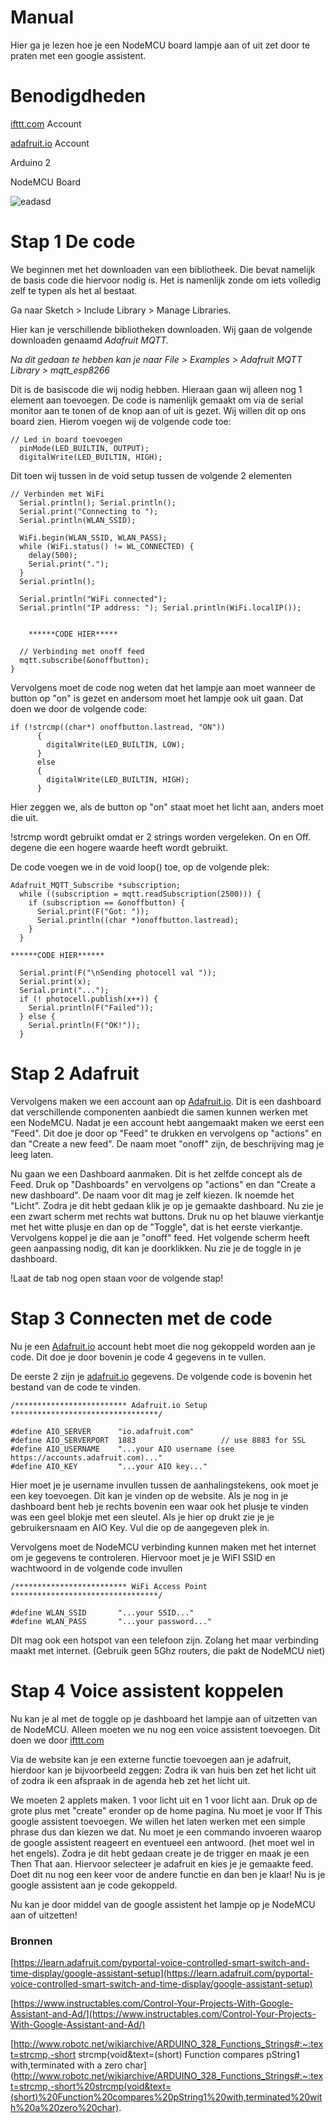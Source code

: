 # Manual

Hier ga je lezen hoe je een NodeMCU board lampje aan of uit zet door te praten met een google assistent.  

# Benodigdheden

[ifttt.com](http://ifttt.com) Account

[adafruit.io](http://adafruit.io) Account

Arduino 2 

NodeMCU Board

![eadasd](https://user-images.githubusercontent.com/58260542/96464476-26919900-1228-11eb-9c32-3b8806905fb2.jpg)



# Stap 1 De code

We beginnen met het downloaden van een bibliotheek. Die bevat namelijk de basis code die hiervoor nodig is. Het is namenlijk zonde om iets volledig zelf te typen als het  al bestaat.

Ga naar Sketch > Include Library > Manage Libraries. 

Hier kan je verschillende bibliotheken downloaden. Wij gaan de volgende downloaden genaamd *Adafruit MQTT.*

*Na dit gedaan te hebben kan je naar File > Examples > Adafruit MQTT Library > mqtt_esp8266*

Dit is de basiscode die wij nodig hebben. Hieraan gaan wij alleen nog 1 element aan toevoegen. De code is namenlijk gemaakt om via de serial monitor aan te tonen of de knop aan of uit is gezet. Wij willen dit op ons board zien. Hierom voegen wij de volgende code toe:

```arduino
// Led in board toevoegen
  pinMode(LED_BUILTIN, OUTPUT);
  digitalWrite(LED_BUILTIN, HIGH);
```

Dit toen wij tussen in de void setup tussen de volgende 2 elementen

```arduino
// Verbinden met WiFi
  Serial.println(); Serial.println();
  Serial.print("Connecting to ");
  Serial.println(WLAN_SSID);

  WiFi.begin(WLAN_SSID, WLAN_PASS);
  while (WiFi.status() != WL_CONNECTED) {
    delay(500);
    Serial.print(".");
  }
  Serial.println();

  Serial.println("WiFi connected");
  Serial.println("IP address: "); Serial.println(WiFi.localIP());

  
	******CODE HIER*****

  // Verbinding met onoff feed
  mqtt.subscribe(&onoffbutton);
}
```

Vervolgens moet de code nog weten dat het lampje aan moet wanneer de button op "on" is gezet en andersom moet het lampje ook uit gaan. Dat doen we door de volgende code:

```arduino
if (!strcmp((char*) onoffbutton.lastread, "ON"))
      {
        digitalWrite(LED_BUILTIN, LOW);
      }
      else
      {
        digitalWrite(LED_BUILTIN, HIGH);
      }
```

Hier zeggen we, als de button op "on" staat moet het licht aan, anders moet die uit.

!strcmp wordt gebruikt omdat er 2 strings worden vergeleken. On en Off. degene die een hogere waarde heeft wordt gebruikt.

De code voegen we in de void loop() toe, op de volgende plek:

```arduino
Adafruit_MQTT_Subscribe *subscription;
  while ((subscription = mqtt.readSubscription(2500))) {
    if (subscription == &onoffbutton) {
      Serial.print(F("Got: "));
      Serial.println((char *)onoffbutton.lastread);
    }
  }

******CODE HIER******

  Serial.print(F("\nSending photocell val "));
  Serial.print(x);
  Serial.print("...");
  if (! photocell.publish(x++)) {
    Serial.println(F("Failed"));
  } else {
    Serial.println(F("OK!"));
  }
```

# Stap 2 Adafruit

Vervolgens maken we een account aan op [Adafruit.io](http://adafruit.io). Dit is een dashboard dat verschillende componenten aanbiedt die samen kunnen werken met een NodeMCU. Nadat je een account hebt aangemaakt maken we eerst een "Feed". Dit doe je door op "Feed" te drukken en vervolgens op "actions" en dan "Create a new feed". De naam moet "onoff" zijn, de beschrijving mag je leeg laten.

Nu gaan we een Dashboard aanmaken. Dit is het zelfde concept als de Feed. Druk op "Dashboards" en vervolgens op "actions" en dan "Create a new dashboard". De naam voor dit mag je zelf kiezen. Ik noemde het "Licht". Zodra je dit hebt gedaan klik je op je gemaakte dashboard. Nu zie je een zwart scherm met rechts wat buttons. Druk nu op het blauwe vierkantje met het witte plusje en dan op de "Toggle", dat is het eerste vierkantje. Vervolgens koppel je die aan je "onoff" feed. Het volgende scherm heeft geen aanpassing nodig, dit kan je doorklikken. Nu zie je de toggle in je dashboard. 

!Laat de tab nog open staan voor de volgende stap! 

# Stap 3 Connecten met de code

Nu je een [Adafruit.io](http://adafruit.io) account hebt moet die nog gekoppeld worden aan je code. Dit doe je door bovenin je code 4 gegevens in te vullen.

De eerste 2 zijn je [adafruit.io](http://adafruit.io) gegevens. De volgende code is bovenin het bestand van de code te vinden.

```arduino
/************************* Adafruit.io Setup *********************************/

#define AIO_SERVER      "io.adafruit.com"
#define AIO_SERVERPORT  1883                   // use 8883 for SSL
#define AIO_USERNAME    "...your AIO username (see https://accounts.adafruit.com)..."
#define AIO_KEY         "...your AIO key..."
```

Hier moet je je username invullen tussen de aanhalingstekens, ook moet je een key toevoegen. Dit kan je vinden op de website. Als je nog in je dashboard bent heb je rechts bovenin een waar ook het plusje te vinden was een geel blokje met een sleutel. Als je hier op drukt zie je je gebruikersnaam en AIO Key. Vul die op de aangegeven plek in.

Vervolgens moet de NodeMCU verbinding kunnen maken met het internet om je gegevens te controleren. Hiervoor moet je je WiFI SSID en wachtwoord in de volgende code invullen

```arduino
/************************* WiFi Access Point *********************************/

#define WLAN_SSID       "...your SSID..."
#define WLAN_PASS       "...your password..."
```

DIt mag ook een hotspot van een telefoon zijn. Zolang het maar verbinding maakt met internet. (Gebruik geen 5Ghz routers, die pakt de NodeMCU niet)

# Stap 4 Voice assistent koppelen

Nu kan je al met de toggle op je dashboard het lampje aan of uitzetten van de NodeMCU. Alleen moeten we nu nog een voice assistent toevoegen. Dit doen we door [ifttt.com](http://ifttt.com) 

Via de website kan je een externe functie toevoegen aan je adafruit, hierdoor kan je bijvoorbeeld zeggen: Zodra ik van huis ben zet het licht uit of zodra ik een afspraak in de agenda heb zet het licht uit. 

We moeten 2 applets maken. 1 voor licht uit en 1 voor licht aan.  Druk op de grote plus met "create" eronder op de home pagina. Nu moet je voor If This google assistent toevoegen. We willen het laten werken met een simple phrase dus dan kiezen we dat. Nu moet je een commando invoeren waarop de google assistent reageert en eventueel een antwoord. (het moet wel in het engels). Zodra je dit hebt gedaan create je de trigger en maak je een Then That aan. Hiervoor selecteer je adafruit en kies je je gemaakte feed. Doet dit nu nog een keer voor de andere functie en dan ben je klaar! Nu is je google assistent aan je code gekoppeld.

Nu kan je door middel van de google assistent het lampje op je NodeMCU aan of uitzetten!

### Bronnen

[https://learn.adafruit.com/pyportal-voice-controlled-smart-switch-and-time-display/google-assistant-setup](https://learn.adafruit.com/pyportal-voice-controlled-smart-switch-and-time-display/google-assistant-setup)

[https://www.instructables.com/Control-Your-Projects-With-Google-Assistant-and-Ad/](https://www.instructables.com/Control-Your-Projects-With-Google-Assistant-and-Ad/)

[http://www.robotc.net/wikiarchive/ARDUINO_328_Functions_Strings#:~:text=strcmp,-short strcmp(void&text=(short) Function compares pString1 with,terminated with a zero char](http://www.robotc.net/wikiarchive/ARDUINO_328_Functions_Strings#:~:text=strcmp,-short%20strcmp(void&text=(short)%20Function%20compares%20pString1%20with,terminated%20with%20a%20zero%20char).
